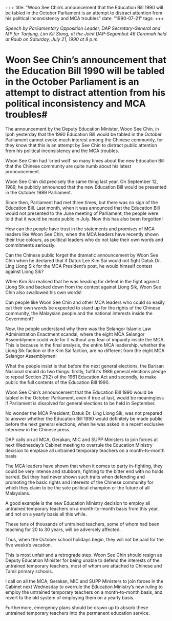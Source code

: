 +++ 
title: "Woon See Chin’s announcement that the Education Bill 1990 will be tabled in the October Parliament is an attempt to distract attention from his political inconsistency and MCA troubles"
date: "1990-07-21"
tags:
+++

_Speech by Parliamentary Opposition Leader, DAP Secretary-General and MP for Tanjung, Lim Kit Siang, at the Joint DAP-Segambut 46 Ceramah held at Raub on Saturday, July 21, 1990 at 8 p.m._

# Woon See Chin’s announcement that the Education Bill 1990 will be tabled in the October Parliament is an attempt to distract attention from his political inconsistency and MCA troubles# 

The announcement by the Deputy Education Minister, Woon See Chin, in Ipoh yesterday that the 1990 Education Bill would be tabled in the October Parliament cannot evoke much interest among the Chinese community, for they know that this is an attempt by See Chin to distract public attention from his political inconsistency and the MCA troubles. </u>

Woon See Chin had ‘cried wolf’ so many times about the new Education Bill that the Chinese community are quite numb about his latest pronouncement. 

Woon See Chin did precisely the same thing last year. On September 12, 1989, he publicly announced that the new Education Bill would be presented in the October 1989 Parliament. 

Since then, Parliament had met three times, but there was no sign of the Education Bill. Last month, when it was announced that the Education Bill would not presented to the June meeting of Parliament, the people were told that it would be made public in July. Now this has also been forgotten!

How can the people have trust in the statements and promises of MCA leaders like Woon See Chin, when the MCA leaders have recently shown their true colours, as political leaders who do not take their own words and commitments seriously.

Can the Chinese public forget the dramatic announcement by Woon See Chin when he declared that if Datuk Lee Kim Sai would not fight Datuk Dr. Ling Liong Sik for the MCA President’s post, he would himself contest against Liong Sik?

When Kim Sai realised that he was heading for defeat in the fight against Liong Sik and backed down from the contest against Liong Sik, Woon See Chin also swallowed his own words!

Can people like Woon See Chin and other MCA leaders who could so easily eat their own words be expected to stand up for the rights of the Chinese community, the Malaysian people and the national interests inside the Government?

Now, the people understand why there was the Selangor Islamic Law Administration Enactment scandal, where the eight MCA Selangor Assemblymen could vote for it without any fear of impunity inside the MCA. This is because in the final analysis, the entire MCA leadership, whether the Liong Sik faction or the Kim Sai faction, are no different from the eight MCA Selangor Assemblymen!

What the people insist is that before the next general elections, the Barisan Nasional should do two things: firstly, fulfil its 1986 general elections pledge to repeal Section 21(2) of the 1961 Education Act and secondly, to make public the full contents of the Education Bill 1990.

Woon See Chin’s announcement that the Education Bill 1990 would be tabled in the October Parliament, even if true at last, would be meaningless if Parliament is dissolved for general elections to be held in September. 

No wonder the MCA President, Datuk Dr. Ling Liong Sik, was not prepared to answer whether the Education Bill 1990 would definitely be made public before the next general elections, when he was asked in a recent exclusive interview in the Chinese press. 

DAP calls on all MCA, Gerakan, MIC and SUPP Ministers to join forces at next Wednesday’s Cabinet meeting to overrule the Education Ministry decision to emplace all untrained temporary teachers on a month-to-month basis

The MCA leaders have shown that when it comes to party in-fighting, they could be very intense and stubborn, fighting to the bitter end with no holds barred. But they had never shown such traits when defending and promoting the basic rights and interests of the Chinese community for which they claim to be the sole political champion or the future of all Malaysians. 

A good example is the new Education Ministry decision to employ all untrained temporary teachers on a month-to-month basis from this year, and not on a yearly basis all this while. 

These tens of thousands of untrained teachers, some of whom had been teaching for 20 to 30 years, will be adversely affected. 

Thus, when the October school holidays begin, they will not be paid for the five weeks’s vacation. 

This is most unfair and a retrograde step. Woon See Chin should resign as Deputy Education Minister for being unable to defend the interests of the untrained temporary teachers, most of whom are attached to Chinese and Tamil primary schools.

I call on all the MCA, Gerakan, MIC and SUPP Ministers to join forces in the Cabinet next Wednesday to overrule the Education Ministry’s new ruling to employ the untrained temporary teachers on a month-to-month basis, and revert to the old system of employing them on a yearly basis. 

Furthermore, emergency plans should be drawn up to absorb these untrained  temporary teachers into the permanent education service. 
 
